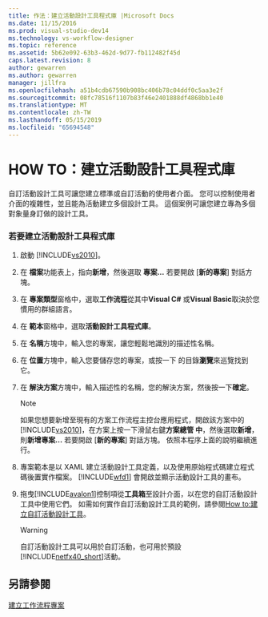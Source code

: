 ```yaml
---
title: 作法：建立活動設計工具程式庫 |Microsoft Docs
ms.date: 11/15/2016
ms.prod: visual-studio-dev14
ms.technology: vs-workflow-designer
ms.topic: reference
ms.assetid: 5b62e092-63b3-462d-9d77-fb112482f45d
caps.latest.revision: 8
author: gewarren
ms.author: gewarren
manager: jillfra
ms.openlocfilehash: a51b4cdb67590b908bc406b78c04ddf0c5aa3e2f
ms.sourcegitcommit: 08fc78516f1107b83f46e2401888df4868bb1e40
ms.translationtype: MT
ms.contentlocale: zh-TW
ms.lasthandoff: 05/15/2019
ms.locfileid: "65694548"
---
```

# <a name="how-to-create-an-activity-designer-library"></a>HOW TO：建立活動設計工具程式庫
自訂活動設計工具可讓您建立標準或自訂活動的使用者介面。 您可以控制使用者介面的複雜性，並且能為活動建立多個設計工具。 這個案例可讓您建立專為多個對象量身訂做的設計工具。  
  
### <a name="to-create-an-activity-designer-library"></a>若要建立活動設計工具程式庫  
  
1. 啟動 [!INCLUDE[vs2010](../includes/vs2010-md.md)]。  
  
2. 在 **檔案**功能表上，指向**新增**，然後選取 **專案...** 若要開啟 [**新的專案**] 對話方塊。  
  
3. 在 **專案類型**窗格中，選取**工作流程**從其中**Visual C#** 或**Visual Basic**取決於您慣用的群組語言。  
  
4. 在 **範本**窗格中，選取**活動設計工具程式庫**。  
  
5. 在 **名稱**方塊中，輸入您的專案，讓您輕鬆地識別的描述性名稱。  
  
6. 在 **位置**方塊中，輸入您要儲存您的專案，或按一下 的目錄**瀏覽**來巡覽找到它。  
  
7. 在 **解決方案**方塊中，輸入描述性的名稱，您的解決方案，然後按一下**確定**。  
  
    > [!NOTE]
    > 如果您想要新增至現有的方案工作流程主控台應用程式，開啟該方案中的[!INCLUDE[vs2010](../includes/vs2010-md.md)]，在方案上按一下滑鼠右鍵**方案總管 中**，然後選取**新增**，則**新增專案...** 若要開啟 [**新的專案**] 對話方塊。 依照本程序上面的說明繼續進行。  
  
8. 專案範本是以 XAML 建立活動設計工具定義，以及使用原始程式碼建立程式碼後置實作檔案。 [!INCLUDE[wfd1](../includes/wfd1-md.md)] 會開啟並顯示活動設計工具的畫布。  
  
9. 拖曳[!INCLUDE[avalon1](../includes/avalon1-md.md)]控制項從**工具箱**至設計介面，以在您的自訂活動設計工具中使用它們。  如需如何實作自訂活動設計工具的範例，請參閱[How to:建立自訂活動設計工具](https://msdn.microsoft.com/library/2f3aade6-facc-44ef-9657-a407ef8b9b31)。  
  
    > [!WARNING]
    > 自訂活動設計工具可以用於自訂活動，也可用於預設[!INCLUDE[netfx40_short](../includes/netfx40-short-md.md)]活動。  
  
## <a name="see-also"></a>另請參閱  
 [建立工作流程專案](../workflow-designer/creating-a-workflow-project.md)